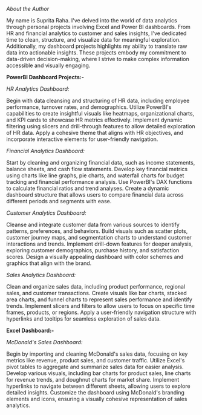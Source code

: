 *About the Author*

My name is Suprita Raha. 
I've delved into the world of data analytics through personal projects involving Excel and Power BI dashboards. 
From HR and financial analytics to customer and sales insights, I've dedicated time to clean, structure, and visualize data for meaningful exploration. 
Additionally, my dashboard projects highlights my ability to translate raw data into actionable insights. 
These projects embody my commitment to data-driven decision-making, where I strive to make complex information accessible and visually engaging.


**PowerBI Dashboard Projects:-**

*HR Analytics Dashboard:*

Begin with data cleansing and structuring of HR data, including employee performance, turnover rates, and demographics.
Utilize PowerBI's capabilities to create insightful visuals like heatmaps, organizational charts, and KPI cards to showcase HR metrics effectively.
Implement dynamic filtering using slicers and drill-through features to allow detailed exploration of HR data.
Apply a cohesive theme that aligns with HR objectives, and incorporate interactive elements for user-friendly navigation.




*Financial Analytics Dashboard:*

Start by cleaning and organizing financial data, such as income statements, balance sheets, and cash flow statements.
Develop key financial metrics using charts like line graphs, pie charts, and waterfall charts for budget tracking and financial performance analysis.
Use PowerBI's DAX functions to calculate financial ratios and trend analyses.
Create a dynamic dashboard structure that allows users to compare financial data across different periods and segments with ease.


*Customer Analytics Dashboard:*

Cleanse and integrate customer data from various sources to identify patterns, preferences, and behaviors.
Build visuals such as scatter plots, customer journey maps, and segmentation charts to understand customer interactions and trends.
Implement drill-down features for deeper analysis, exploring customer demographics, purchase history, and satisfaction scores.
Design a visually appealing dashboard with color schemes and graphics that align with the brand.


*Sales Analytics Dashboard:*

Clean and organize sales data, including product performance, regional sales, and customer transactions.
Create visuals like bar charts, stacked area charts, and funnel charts to represent sales performance and identify trends.
Implement slicers and filters to allow users to focus on specific time frames, products, or regions.
Apply a user-friendly navigation structure with hyperlinks and tooltips for seamless exploration of sales data.


**Excel Dashboard:-**

*McDonald's Sales Dashboard:*

Begin by importing and cleaning McDonald's sales data, focusing on key metrics like revenue, product sales, and customer traffic.
Utilize Excel's pivot tables to aggregate and summarize sales data for easier analysis.
Develop various visuals, including bar charts for product sales, line charts for revenue trends, and doughnut charts for market share.
Implement hyperlinks to navigate between different sheets, allowing users to explore detailed insights.
Customize the dashboard using McDonald's branding elements and icons, ensuring a visually cohesive representation of sales analytics.
